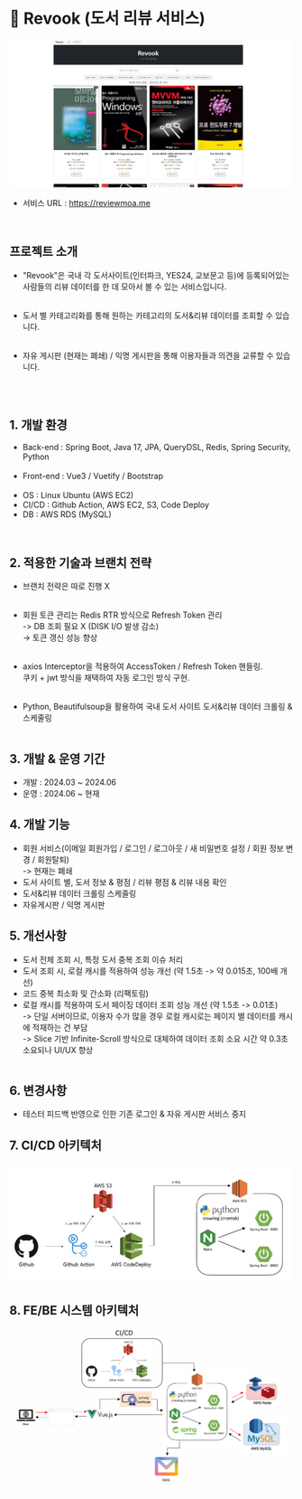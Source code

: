 # 📖 Revook (도서 리뷰 서비스)

![img_3.png](img_3.png)

- 서비스 URL : https://reviewmoa.me

<br>

## 프로젝트 소개

- "Revook"은 국내 각 도서사이트(인터파크, YES24, 교보문고 등)에 등록되어있는
  사람들의 리뷰 데이터를 한 데 모아서 볼 수 있는 서비스입니다. <br><br>

- 도서 별 카테고리화를 통해 원하는 카테고리의 도서&리뷰 데이터를 조회할 수 있습니다. <br><br>

- 자유 게시판 (현재는 폐쇄) / 익명 게시판을 통해 이용자들과 의견을 교류할 수 있습니다. <br><br>


<br>

## 1. 개발 환경
- Back-end    : Spring Boot, Java 17, JPA, QueryDSL, Redis, Spring Security, Python <br><br>
- Front-end   : Vue3 / Vuetify / Bootstrap <br><br>
- OS          : Linux Ubuntu (AWS EC2)
- CI/CD       : Github Action, AWS EC2, S3, Code Deploy
- DB          : AWS RDS (MySQL)

<br>

## 2. 적용한 기술과 브랜치 전략

- 브랜치 전략은 따로 진행 X <br><br>

- 회원 토큰 관리는 Redis RTR 방식으로 Refresh Token 관리 <br>
  -> DB 조회 필요 X (DISK I/O 발생 감소) <br> 
  -> 토큰 갱신 성능 향상 <br><br>

- axios Interceptor을 적용하여 AccessToken / Refresh Token 핸들링. <br>
  쿠키 + jwt 방식을 채택하여 자동 로그인 방식 구현. <br><br>

- Python, Beautifulsoup을 활용하여 국내 도서 사이트 도서&리뷰 데이터 크롤링 & 스케줄링 <br><br>





## 3. 개발 & 운영 기간
- 개발 : 2024.03 ~ 2024.06
- 운영 : 2024.06 ~ 현재 


## 4. 개발 기능
- 회원 서비스(이메일 회원가입 / 로그인 / 로그아웃 / 새 비밀번호 설정 / 회원 정보 변경 / 회원탈퇴) <br>
  -> 현재는 폐쇄
- 도서 사이트 별, 도서 정보 & 평점 / 리뷰 평점 & 리뷰 내용 확인
- 도서&리뷰 데이터 크롤링 스케줄링
- 자유게시판 / 익명 게시판


## 5. 개선사항
- 도서 전체 조회 시, 특정 도서 중복 조회 이슈 처리
- 도서 조회 시, 로컬 캐시를 적용하여 성능 개선 (약 1.5초 -> 약 0.015초, 100배 개선)
- 코드 중복 최소화 및 간소화 (리팩토링)
- 로컬 캐시를 적용하여 도서 페이징 데이터 조회 성능 개선 (약 1.5초 -> 0.01초) <br>
  -> 단일 서버이므로, 이용자 수가 많을 경우 로컬 캐시로는 페이지 별 데이터를 캐시에 적재하는 건 부담 <br>
  -> Slice 기반 Infinite-Scroll 방식으로 대체하여 데이터 조회 소요 시간 약 0.3초 소요되나 UI/UX 향상 <br><br>


## 6. 변경사항
- 테스터 피드백 반영으로 인한 기존 로그인 & 자유 게시판 서비스 중지


## 7. CI/CD 아키텍처
![img_1.png](img_1.png)


## 8. FE/BE 시스템 아키텍처
![img_2.png](img_2.png)

